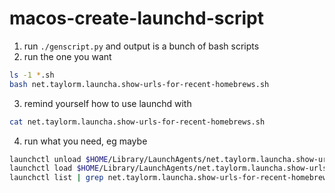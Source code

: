 # macos-create-launchd-script
1. run `./genscript.py` and output is a bunch of bash scripts
2. run the one you want 
```bash
ls -1 *.sh
bash net.taylorm.launcha.show-urls-for-recent-homebrews.sh
```
3. remind yourself how to use launchd with 
```bash
cat net.taylorm.launcha.show-urls-for-recent-homebrews.sh
```
4. run what you need, eg maybe 
```bash
launchctl unload $HOME/Library/LaunchAgents/net.taylorm.launcha.show-urls-for-recent-homebrews.plist
launchctl load $HOME/Library/LaunchAgents/net.taylorm.launcha.show-urls-for-recent-homebrews.plist
launchctl list | grep net.taylorm.launcha.show-urls-for-recent-homebrews
```
